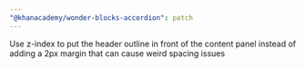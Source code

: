 ```yaml
---
"@khanacademy/wonder-blocks-accordion": patch
---
```


Use z-index to put the header outline in front of the content panel instead of adding a 2px margin that can cause weird spacing issues
